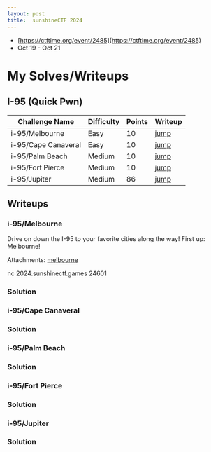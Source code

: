 ```yaml
---
layout: post
title:  sunshineCTF 2024 
---
```


- [https://ctftime.org/event/2485](https://ctftime.org/event/2485)
- Oct 19 - Oct 21

# My Solves/Writeups

## I-95 (Quick Pwn)

| Challenge Name | Difficulty | Points | Writeup |
|---|---|---|---|
| i-95/Melbourne | Easy | 10 | [jump](#pwnmelbourne) |
| i-95/Cape Canaveral | Easy | 10 | [jump](#pwncapecanaveral) |
| i-95/Palm Beach | Medium | 10 | [jump](#pwnpalmbeach) |
| i-95/Fort Pierce | Medium | 10 | [jump](#pwnfortpierce) |
| i-95/Jupiter | Medium | 86 | [jump](#pwnjupiter) |

## Writeups
### i-95/Melbourne

Drive on down the I-95 to your favorite cities along the way! First up: Melbourne!

Attachments: [melbourne](https://2024.sunshinectf.games/36fea04521ee/melbourne)

nc 2024.sunshinectf.games 24601

### Solution


### i-95/Cape Canaveral



### Solution



### i-95/Palm Beach



### Solution



### i-95/Fort Pierce



### Solution



### i-95/Jupiter



### Solution



